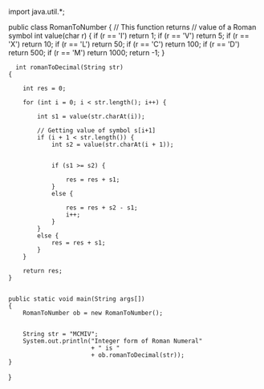 import java.util.*;
 
public class RomanToNumber {
    // This function returns
    // value of a Roman symbol
    int value(char r)
    {
        if (r == 'I')
            return 1;
        if (r == 'V')
            return 5;
        if (r == 'X')
            return 10;
        if (r == 'L')
            return 50;
        if (r == 'C')
            return 100;
        if (r == 'D')
            return 500;
        if (r == 'M')
            return 1000;
        return -1;
    }
 
      int romanToDecimal(String str)
    {
       
        int res = 0;
 
        for (int i = 0; i < str.length(); i++) {
           
            int s1 = value(str.charAt(i));
 
            // Getting value of symbol s[i+1]
            if (i + 1 < str.length()) {
                int s2 = value(str.charAt(i + 1));
 
                
                if (s1 >= s2) {
                    
                    res = res + s1;
                }
                else {
                  
                    res = res + s2 - s1;
                    i++;
                }
            }
            else {
                res = res + s1;
            }
        }
 
        return res;
    }
 
   
    public static void main(String args[])
    {
        RomanToNumber ob = new RomanToNumber();
 
      
        String str = "MCMIV";
        System.out.println("Integer form of Roman Numeral"
                           + " is "
                           + ob.romanToDecimal(str));
    }
}
